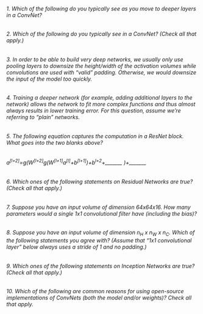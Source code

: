 ###### 1. Which of the following do you typically see as you move to deeper layers in a ConvNet?
###### 2. Which of the following do you typically see in a ConvNet? (Check all that apply.)
###### 3. In order to be able to build very deep networks, we usually only use pooling layers to downsize the height/width of the activation volumes while convolutions are used with “valid” padding. Otherwise, we would downsize the input of the model too quickly.
###### 4. Training a deeper network (for example, adding additional layers to the network) allows the network to fit more complex functions and thus almost always results in lower training error. For this question, assume we’re referring to “plain” networks.
###### 5. The following equation captures the computation in a ResNet block. What goes into the two blanks above?

###### *a<sup>[l+2]</sup>=g(W<sup>[l+2]</sup>g(W<sup>[l+1]</sup>a<sup>[l]</sup>+b<sup>[l+1]</sup>)+b<sup>l+2</sup>+_______ )+_______*

###### 6. Which ones of the following statements on Residual Networks are true? (Check all that apply.)
###### 7. Suppose you have an input volume of dimension 64x64x16. How many parameters would a single 1x1 convolutional filter have (including the bias)?
###### 8. Suppose you have an input volume of dimension _n<sub>H</sub> x n<sub>W</sub> x n<sub>C</sub>_. Which of the following statements you agree with? (Assume that “1x1 convolutional layer” below always uses a stride of 1 and no padding.)
###### 9. Which ones of the following statements on Inception Networks are true? (Check all that apply.)
###### 10. Which of the following are common reasons for using open-source implementations of ConvNets (both the model and/or weights)? Check all that apply.
